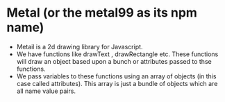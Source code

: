 # Metal (or the metal99 as its npm name)

- Metail is a 2d drawing library for Javascript.
- We have functions like drawText , drawRectangle etc. These functions will draw an object based upon a bunch or attributes passed to thse functions.
- We pass variables to these functions using an array of objects (in this case called attributes). This array is just a bundle of objects which are all name value pairs.
